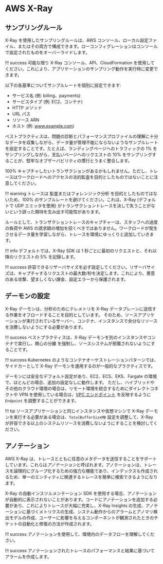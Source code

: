# AWS X-Ray

## サンプリングルール

X-Ray を使用したサンプリングルールは、AWS コンソール、ローカル設定ファイル、またはその両方で構成できます。ローコンフィグレーションはコンソールで設定されたものをオーバーライドします。

!!! success
	可能な限り X-Ray コンソール、API、CloudFormation を使用してください。これにより、アプリケーションのサンプリング動作を実行時に変更できます。

以下の各基準についてサンプルレートを個別に設定できます:

* サービス名 (例: billing、payments)
* サービスタイプ (例: EC2、コンテナ)  
* HTTP メソッド
* URL パス
* リソース ARN
* ホスト (例: www.example.com)

ベストプラクティスは、問題の診断とパフォーマンスプロファイルの理解に十分なデータを収集しながら、データ量が管理不能にならないようなサンプルレートを設定することです。たとえば、ランディングページへのトラフィックの 1% をサンプリングしながら、支払いページへのリクエストの 10% をサンプリングすることが、堅牢なオブザーバビリティの慣行とうまく整合します。

100% キャプチャしたいトランザクションがあるかもしれません。ただし、トレースはワークロードへのアクセスの法的監査を目的としたものではないことに注意してください。

!!! warning
	トレースは 監査またはフォレンジック分析 を目的としたものではないため、100% のサンプルレートを避けてください。これは、X-Ray (デフォルトで UDP エミッタを使用) がトランザクショントレースを決して失うことがないという誤った期待を生み出す可能性があります。

ルールとして、トランザクショントレースのキャプチャーは、スタッフへの過度の負荷や AWS の請求額の増加を招くべきではありません。ワークロードが発生させるデータ量を学習しながら、トレースを環境にゆっくりと追加していきます。

!!! info 
	デフォルトでは、X-Ray SDK は 1 秒ごとに最初のリクエストと、それ以降のリクエストの 5% を記録します。 

!!! success
	許容できるリザーバサイズを必ず設定してください。リザーバサイズは、キャプチャするリクエストの最大数/秒を決定します。これにより、悪意のある攻撃、望ましくない課金、設定エラーから保護されます。

## デーモンの設定

X-Ray デーモンは、分析のためにテレメトリを X-Ray データプレーンに送信する作業をオフロードすることを目的としています。
そのため、ソースアプリケーションが実行されているサーバー、コンテナ、インスタンスで余分なリソースを消費しないようにする必要があります。

!!! success
	ベストプラクティスは、X-Ray デーモンを別のインスタンスやコンテナで実行し、関心の分離  を強制し、ソースシステムが邪魔されないようにすることです。

!!! success
	Kubernetes のようなコンテナオーケストレーションパターンでは、サイドカーとして X-Ray デーモンを運用するのが一般的なプラクティスです。

デーモンには安全なデフォルト設定があり、EC2、ECS、EKS、Fargate の環境で、ほとんどの場合、追加の設定なしに動作します。
ただし、ハイブリッドやその他のクラウド環境の場合は、リモート環境を統合するためにダイレクトコネクトや VPN を使用している場合は、[VPC エンドポイント](https://docs.aws.amazon.com/vpc/latest/privatelink/concepts.html) を反映するように `Endpoint` を調整することができます。

!!! tip
	ソースアプリケーションと同じインスタンスや仮想マシンで X-Ray デーモンを実行する必要がある場合は、`TotalBufferSizeMB` 設定を調整して、X-Ray が許容できる以上のシステムリソースを消費しないようにすることを検討してください。

## アノテーション

AWS X-Ray は、トレースとともに任意のメタデータを送信することをサポートしています。これらは*アノテーション*と呼ばれます。アノテーションは、トレースを論理的にグループ化するための強力な機能であり、インデックスも作成されるため、単一のエンティティに関連するトレースを簡単に検索できるようになります。

X-Ray の自動インスツルメンテーション SDK を使用する場合、アノテーションが自動的に表示されないことがあります。コードにアノテーションを追加する必要があり、これによりトレースが大幅に充実し、X-Ray Insights の生成、アノテーションに基づくメトリクスの生成、システム動作からのアラームとアノマリ検出モデルの作成、ユーザーに影響を与えるコンポーネントが観測されたときのチケットの自動化と修復の方法が作成されます。 

!!! success
	アノテーションを使用して、環境内のデータフローを理解してください。
	
!!! success
	アノテーションされたトレースのパフォーマンスと結果に基づいてアラームを作成します。
